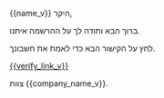 {{name_v}} היקר,

ברוך הבא ותודה לך על ההרשמה איתנו.

לחץ על הקישור הבא כדי לאמת את חשבונך.

<a href="{{verify_link_v}}">{{verify_link_v}}</a>

צוות {{company_name_v}}.
